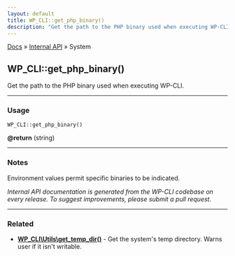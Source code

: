 ```yaml
---
layout: default
title: WP_CLI::get_php_binary()
description: "Get the path to the PHP binary used when executing WP-CLI."
---
```


<a href="/docs/">Docs</a> &raquo; <a href="/docs/internal-api/">Internal API</a> &raquo; System

## WP_CLI::get_php_binary()

Get the path to the PHP binary used when executing WP-CLI.

***

### Usage

    WP_CLI::get_php_binary()

<div>
<strong>@return</strong> (string) <br /></p>
</div>


***

### Notes

Environment values permit specific binaries to be indicated.


*Internal API documentation is generated from the WP-CLI codebase on every release. To suggest improvements, please submit a pull request.*


***

### Related

<ul>



<li><strong><a href="/docs/internal-api/wp-cli-utils-get-temp-dir/">WP_CLI\Utils\get_temp_dir()</a></strong> - Get the system's temp directory. Warns user if it isn't writable.</li>



</ul>


